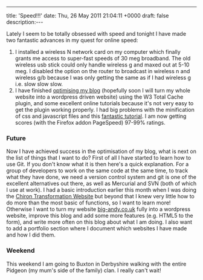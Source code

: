 ---
title: 'Speed!!!'
date: Thu, 26 May 2011 21:04:11 +0000
draft: false
description:---

Lately I seem to be totally obsessed with speed and tonight I have made two fantastic advances in my quest for online speed:

1.  I installed a wireless N network card on my computer which finally grants me access to super-fast speeds of 30 meg broadband. The old wireless usb stick could only handle wireless g and maxed out at 5-10 meg. I disabled the option on the router to broadcast in wireless n and wireless g/b because I was only getting the same as if I had wireless g i.e. slow slow slow.
2.  I have finished [optimising my blog](http://blog.big-andy.co.uk/wordpress/website-optimisation/ "Where I talk about how I am optimising my blog") (hopefully soon I will turn my whole website into a wordpress driven website) using the W3 Total Cache plugin, and some excellent online tutorials because it's not very easy to get the plugin working properly. I had big problems with the minification of css and javascript files and this [fantastic tutorial](https://wordpress.org/support/topic/plugin-w3-total-cache-how-i-got-my-w3tc-working-with-minify-gzip?replies=5&utm_source=feedburner&utm_medium=feed&utm_campaign=Feed%3A+W3TOTALCACHE+%28W3+Total+Cache+by+W3+EDGE%29#post-2121518 "how to fix w3 total cache plugin minification problem"). I am now getting scores (with the Firefox addon PageSpeed) 97-99% ratings.

### Future

Now I have achieved success in the optimisation of my blog, what is next on the list of things that I want to do? First of all I have started to learn how to use Git. If you don't know what it is then here's a quick explanation. For a group of developers to work on the same code at the same time, to track what they have done, we need a version control system and git is one of the excellent alternatives out there, as well as Mercurial and SVN (both of which I use at work). I had a basic introduction earlier this month when I was doing the [Chiron Transformation Website](http://chirontransformation.com) but beyond that I knew very little how to do more than the most basic of functions, so I want to learn more! Otherwise I want to turn my website [big-andy.co.uk](http://www.big-andy.co.uk "big-andy website") fully into a wordpress website, improve this blog and add some more features (e.g. HTML5 to the form), and write more often on this blog about what I am doing. I also want to add a portfolio section where I document which websites I have made and how I did them.

### Weekend

This weekend I am going to Buxton in Derbyshire walking with the entire Pidgeon (my mum's side of the family) clan. I really can't wait!